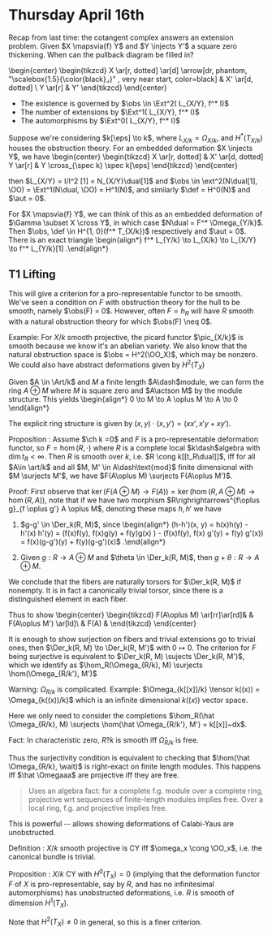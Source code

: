 # Thursday April 16th

Recap from last time: the cotangent complex answers an extension problem.
Given $X \mapsvia{f} Y$ and $Y \injects Y'$ a square zero thickening.
When can the pullback diagram be filled in?

\begin{center}
\begin{tikzcd}
X  \ar[r, dotted] \ar[d] \arrow[dr, phantom, "\scalebox{1.5}{\color{black}$\lrcorner$}" , very near start, color=black]
& X' \ar[d, dotted] \\
Y \ar[r] 
& Y'
\end{tikzcd}
\end{center}

- The existence is governed by $\obs \in \Ext^2( L_{X/Y}, f^* I)$
- The number of extensions by $\Ext^1( L_{X/Y}, f^* I)$
- The automorphisms by $\Ext^0( L_{X/Y}, f^* I)$

Suppose we're considering $k[\eps] \to k$, where $L_{X/k} = \Omega_{X/k}$, and $H^*(T_{X/k})$ houses the obstruction theory.
For an embedded deformation $X \injects Y$, we have
\begin{center}
\begin{tikzcd}
X  \ar[r, dotted]
& X' \ar[d, dotted] \
Y \ar[r] 
& Y \cross_{\spec k} \spec k[\eps]
\end{tikzcd}
\end{center}

then $L_{X/Y} = I/I^2 [1] = N_{X/Y}\dual[1]$ and $\obs \in \ext^2(N\dual[1], \OO) = \Ext^1(N\dual, \OO) = H^1(N)$, and similarly $\def = H^0(N)$ and $\aut = 0$.

For $X \mapsvia{f} Y$, we can think of this as an embedded deformation of $\Gamma \subset X \cross Y$, in which case $N\dual = F^* \Omega_{Y/k}$.
Then $\obs, \def \in H^{1, 0}(f^* T_{X/k})$ respectively and $\aut = 0$.
There is an exact triangle
\begin{align*}
f^* L_{Y/k} \to L_{X/k} \to L_{X/Y} \to f^* L_{Y/k}[1]
.\end{align*}


## T1 Lifting

This will give a criterion for a pro-representable functor to be smooth.
We've seen a condition on $F$ with obstruction theory for the hull to be smooth, namely $\obs(F) = 0$.
However, often $F = h_R$ will have $R$ smooth with a natural obstruction theory for which $\obs(F) \neq 0$.

Example:
For $X/k$ smooth projective, the picard functor $\pic_{X/k}$ is smooth because we know it's an abelian variety.
We also know that the natural obstruction space is $\obs = H^2(\OO_X)$, which may be nonzero.
We could also have abstract deformations given by $H^2(T_X)$

Given $A \in \Art/k$ and $M$ a finite length $A\dash$module, we can form the ring $A \oplus M$ where $M$ is square zero and $A\actson M$ by the module structure.
This yields
\begin{align*}
0 \to M \to A \oplus M \to A \to 0
\end{align*}

The explicit ring structure is given by $(x, y) \cdot (x, y') = (xx', x'y + xy')$.

Proposition
:   Assume $\ch k =0$ and $F$ is a pro-representable deformation functor, so $F = \hom(R, \cdot)$ where $R$ is a complete local $k\dash$algebra with $\dim t_R < \infty$.
    Then $R$ is smooth over $k$, i.e. $R \cong k[[t_R\dual]]$, iff for all $A\in \art/k$ and all $M, M' \in A\dash\text{mod}$ finite dimensional with $M \surjects M'$, we have $F(A\oplus M) \surjects F(A\oplus M')$.

Proof:
First observe that $\ker(F(A\oplus M) \to F(A)) = \ker(\hom(R, A\oplus M) \to \hom(R, A))$, note that if we have two morphism $R\righrightarrows^{f\oplus g}_{f \oplus g'} A \oplus M$, denoting these maps $h, h'$ we have

1. $g-g' \in \Der_k(R, M)$, since 
  \begin{align*}
  (h-h')(x, y) = h(x)h(y) - h'(x) h'(y) = (f(x)f(y), f(x)g(y) + f(y)g(x) )  - (f(x)f(y), f(x) g'(y) + f(y) g'(x)) = f(x)(g-g')(y) + f(y)(g-g')(x)$
  .\end{align*}

2. Given $g: R\to A\oplus M$ and $\theta \in \Der_k(R, M)$, then $g + \theta: R \to A\oplus M$.

We conclude that the fibers are naturally torsors for $\Der_k(R, M)$ if nonempty.
It is in fact a canonically trivial torsor, since there is a distinguished element in each fiber.

Thus to show
\begin{center}
\begin{tikzcd}
F(A\oplus M) \ar[rr]\ar[rd]& & F(A\oplus M') \ar[ld]\\
& F(A) &
\end{tikzcd}
\end{center}

It is enough to show surjection on fibers and trivial extensions go to trivial ones, then $\Der_k(R, M) \to \Der_k(R, M')$ with $0\mapsto 0$.
The criterion for $F$ being surjective is equivalent to $\Der_k(R, M) \sujects \Der_k(R, M')$, which we identify as $\hom_R(\Omega_{R/k}, M) \surjects \hom(\Omega_{R/k'}, M')$

Warning: $\Omega_{R/k}$ is complicated.
Example: $\Omega_{k[[x]]/k} \tensor k((x)) = \Omega_{k((x))/k}$ which is an infinite dimensional $k((x))$ vector space.

Here we only need to consider the completions $\hom_R(\hat \Omega_{R/k}, M) \surjects \hom(\hat \Omega_{R/k'}, M') = k[[x]]~dx$.

Fact: In characteristic zero, $R?k$ is smooth iff $\hat \Omega_{R/k}$ is free.

Thus the surjectivity condition is equivalent to checking that $\hom(\hat \Omega_{R/k}, \wait)$ is right-exact on finite length modules.
This happens iff $\hat \Omegaaa$ are projective iff they are free.

> Uses an algebra fact: for a complete f.g. module over a complete ring, projective wrt sequences of finite-length modules implies free.
> Over a local ring, f.g. and projective implies free.

This is powerful -- allows showing deformations of Calabi-Yaus are unobstructed.

Definition
: $X/k$ smooth projective is CY iff $\omega_x \cong \OO_x$, i.e. the canonical bundle is trivial.

Proposition
: $X/k$ CY with $H^0(T_X) = 0$ (implying that the deformation functor $F$ of $X$ is pro-representable, say by $R$, and has no infinitesimal automorphisms) has unobstructed deformations, i.e. $R$ is smooth of dimension $H^1(T_X)$.

Note that $H^2(T_X) \neq 0$ in general, so this is a finer criterion.
